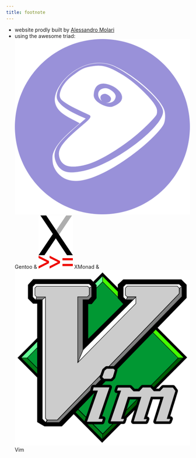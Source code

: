 ```yaml
---
title: footnote
---
```


* website prodly built by [Alessandro Molari](https://alessandro.molari.me)
* using the awesome triad:
  ![Gentoo Icon](/icons/gentoo.svg) Gentoo &
  ![XMonad Icon](/icons/xmonad.svg) XMonad &
  ![Vim Icon](/icons/vim.svg) Vim
